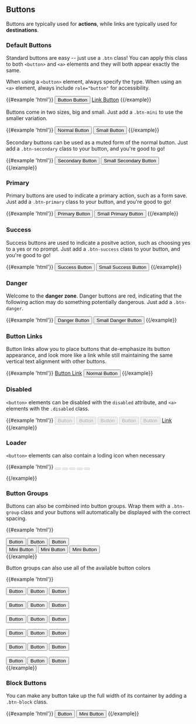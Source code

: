 ## Buttons

Buttons are typically used for **actions**, while links are typically used for **destinations**.

### Default Buttons

Standard buttons are easy -- just use a `.btn` class! You can apply this class to both `<button>` and `<a>` elements and they will both appear exactly the same.

When using a `<button>` element, always specify the type. When using an `<a>` element, always include `role="button"` for accessibility.

{{#example 'html'}}
<button type="button" class="btn">Button Button</button>
<a class="btn" href="javascript:void(0)" role="button">Link Button</a>
{{/example}}

Buttons come in two sizes, big and small. Just add a `.btn-mini` to use the smaller variation.

{{#example 'html'}}
<button type="button" class="btn">Normal Button</button>
<button type="button" class="btn btn-mini">Small Button</button>
{{/example}}

Secondary buttons can be used as a muted form of the normal button. Just add a `.btn-secondary` class to your button, and you're good to go!

{{#example 'html'}}
<button type="button" class="btn btn-secondary">Secondary Button</button>
<button type="button" class="btn btn-mini btn-secondary">Small Secondary Button</button>
{{/example}}

### Primary

Primary buttons are used to indicate a primary action, such as a form save. Just add a `.btn-primary` class to your button, and you're good to go!

{{#example 'html'}}
<button type="button" class="btn btn-primary">Primary Button</button>
<button type="button" class="btn btn-mini btn-primary">Small Primary Button</button>
{{/example}}

### Success

Success buttons are used to indicate a positve action, such as choosing yes to a yes or no prompt. Just add a `.btn-success` class to your button, and you're good to go!

{{#example 'html'}}
<button type="button" class="btn btn-success">Success Button</button>
<button type="button" class="btn btn-mini btn-success">Small Success Button</button>
{{/example}}

### Danger

Welcome to the **danger zone**. Danger buttons are red, indicating that the following action may do something potentially dangerous. Just add a `.btn-danger`.

{{#example 'html'}}
<button type="button" class="btn btn-danger">Danger Button</button>
<button type="button" class="btn btn-mini btn-danger">Small Danger Button</button>
{{/example}}

### Button Links

Button links allow you to place buttons that de-emphasize its button appearance, and look more like a link while still maintaining the same vertical text alignment with other buttons.

{{#example 'html'}}
<a href="javascript:void(0)" class="btn btn-link">Button Link</a>
<button type="button" class="btn">Normal Button</button>
{{/example}}

### Disabled

`<button>` elements can be disabled with the `disabled` attribute, and `<a>` elements with the `.disabled` class.

{{#example 'html'}}
<button type="button" class="btn" disabled>Button</button>
<button type="button" class="btn btn-secondary" disabled>Button</button>
<button type="button" class="btn btn-primary" disabled>Button</button>
<button type="button" class="btn btn-success" disabled>Button</button>
<button type="button" class="btn btn-danger" disabled>Button</button>
<a href="javascript:void(0)" class="btn-link btn disabled" role="button">Link</a>
{{/example}}

### Loader

`<button>` elements can also contain a loding icon when necessary

{{#example 'html'}}
<button type="button" class="btn" disabled><div class="loader"></div></button>
<button type="button" class="btn btn-secondary" disabled><div class="loader"></div></button>
<button type="button" class="btn btn-primary" disabled><div class="loader"></div></button>
<button type="button" class="btn btn-success" disabled><div class="loader"></div></button>
<button type="button" class="btn btn-danger" disabled><div class="loader"></div></button>
<a href="javascript:void(0)" class="btn-link btn disabled" role="button"><div class="loader"></div></a>
{{/example}}

### Button Groups

Buttons can also be combined into button groups. Wrap them with a `.btn-group` class and your buttons will automatically be displayed with the correct spacing.

{{#example 'html'}}
<div class="btn-group">
  <button class="btn">Button</button>
  <button class="btn">Button</button>
  <button class="btn">Button</button>
</div>

<div class="btn-group">
  <button class="btn btn-mini">Mini Button</button>
  <button class="btn btn-mini">Mini Button</button>
  <button class="btn btn-mini">Mini Button</button>
</div>
{{/example}}

Button groups can also use all of the available button colors

{{#example 'html'}}
<div class="btn-group">
  <button class="btn">Button</button>
  <button class="btn">Button</button>
  <button class="btn">Button</button>
</div>
<br/>
<div class="btn-group">
  <button class="btn btn-secondary">Button</button>
  <button class="btn btn-secondary">Button</button>
  <button class="btn btn-secondary">Button</button>
</div>
<br/>
<div class="btn-group">
  <button class="btn btn-primary">Button</button>
  <button class="btn btn-primary">Button</button>
  <button class="btn btn-primary">Button</button>
</div>
<br/>
<div class="btn-group">
  <button class="btn btn-success">Button</button>
  <button class="btn btn-success">Button</button>
  <button class="btn btn-success">Button</button>
</div>
<br/>
<div class="btn-group">
  <button class="btn btn-danger">Button</button>
  <button class="btn btn-danger">Button</button>
  <button class="btn btn-danger">Button</button>
</div>
<br/>
<div class="btn-group">
  <button class="btn btn-link">Button</button>
  <button class="btn btn-link">Button</button>
  <button class="btn btn-link">Button</button>
</div>
{{/example}}

### Block Buttons

You can make any button take up the full width of its container by adding a `.btn-block` class.

{{#example 'html'}}
<button class="btn btn-block">Button</button>
<button class="btn btn-mini btn-block">Mini Button</button>
{{/example}}
 